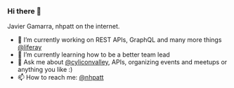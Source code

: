 ### Hi there 👋

Javier Gamarra, nhpatt on the internet.

- 🔭 I’m currently working on REST APIs, GraphQL and many more things [@liferay](https://github.com/liferay)
- 🌱 I’m currently learning how to be a better team lead
- 💬 Ask me about [@cyliconvalley](https://twitter.com/cylicon_valley), APIs, organizing events and meetups or anything you like :)
- 📫 How to reach me: [@nhpatt](https://twitter.com/nhpatt)
